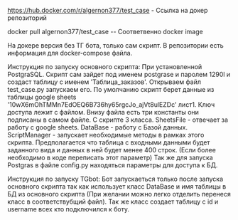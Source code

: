 https://hub.docker.com/r/algernon377/test_case - Ссылка на докер репозиторий

docker pull algernon377/test_case -- Соответвенно docker image

На докере версия без ТГ бота, только сам скрипт. В репозитории есть информация для docker-compose файла.

Инструкция по запуску основного скрипта: 
При установленной PostgraSQL. Скрипт сам зайдет под именем postgrase и паролем 1290l и создаст таблицу с именем 'Таблица_заказов'. 
Открываем файл test_case.py запускаем его. По умолчанию скрипт берет данные из таблицы google sheets '10wX6mOhTMMn7EdOEQ6B736hy65rgcJo_ajVt8ulEZDc' лист1. Ключ доступа лежит с файлом. 
Внизу файла есть три константы они подписаны в самом файле. С скрипте 3 класса. SheetsFile - отвечает за работу с google sheets. DataBase - работу с Базой данных. ScriptManager - запускает необходимые методы в рамках этого скрипта. 
Предполагается что таблица с входными данными будет заданного вида и данных в ней будет менее 400 строк. (Если более необходимо в коде переписать этот параметр) Так же для запуска Postgras в файле config.py находяться параметры для доступа к БД.

Инструкция по запуску TGbot: 
Бот запускаеться только после запуска основного скрипта так как использует класс DataBase и имя таблицы в БД из основного скрипта (При желании можно легко отделить перенеся класс в соответствубщий файл). 
Так же класс создает таблицу с id и username всех кто подключился к боту.
